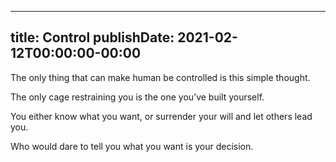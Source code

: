 
---
title: Control
publishDate: 2021-02-12T00:00:00-00:00
---

 The only thing that can make human be controlled is this simple thought.

 The only cage restraining you is the one you’ve built yourself.

 You either know what you want, or surrender your will and let others lead you.

Who would dare to tell you what you want is your decision.
